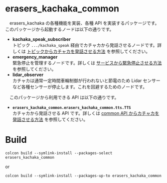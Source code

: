 # erasers_kachaka_common
　erasers_kachaka の各種機能を実装、各種 API を実装するパッケージです。このパッケージから起動するノードは以下の通りです。

 - **kachaka_speak_subscriber**<br>
   トピック `.../kachaka_speak` 経由でカチャカから発話させるノードです。詳しくは
   [トピックからカチャカを発話させる方法](/docs/howtospeak.md#topic)
   を参照してください。
 - **emergency_manager**<br>
   緊急停止を管理するノードです。詳しくは
   [サービスから緊急停止させる方法](/docs/howtoemc.md)
   を参照してください。
 - **lidar_observer**<br>
   カチャカは通常一定時間車輪制御が行われないと節電のため Lidar センサーなど各種センサーが停止します。これを回避するためのノードです。

　このパッケージから利用できる API は以下の通りです。

- **`erasers_kachaka_common.erasers_kachaka_common.tts.TTS`**<br>
  カチャカから発話させる API です。詳しくは
  [common API からカチャカを発話させる方法](/docs/howtospeak.md#api)
  を参照してください。

# Build
```
colcon build --symlink-install --packages-select erasers_kachaka_common
```
or
```
colcon build --symlink-install --packages-up-to erasers_kachaka_common
```
